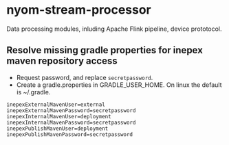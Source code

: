 # nyom-stream-processor
Data processing modules, inluding Apache Flink pipeline, device prototocol.

## Resolve missing gradle properties for inepex maven repository access
* Request password, and replace `secretpassword`. 
* Create a gradle.properties in GRADLE_USER_HOME. On linux the default is ~/.gradle.
```
inepexExternalMavenUser=external
inepexExternalMavenPassword=secretpassword
inepexInternalMavenUser=deployment
inepexInternalMavenPassword=secretpassword
inepexPublishMavenUser=deployment
inepexPublishMavenPassword=secretpassword
```
